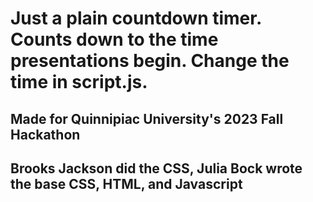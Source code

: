 # Just a plain countdown timer. Counts down to the time presentations begin. Change the time in script.js. 
## Made for Quinnipiac University's 2023 Fall Hackathon
## Brooks Jackson did the CSS, Julia Bock wrote the base CSS, HTML, and Javascript
